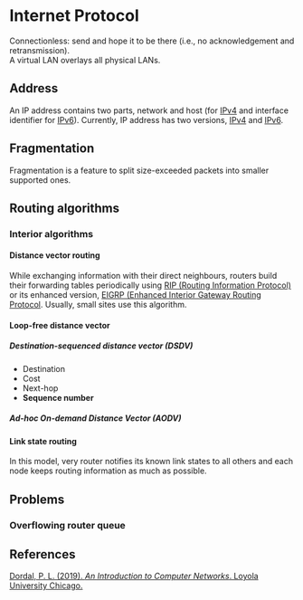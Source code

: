 # Internet Protocol
Connectionless: send and hope it to be there (i.e., no acknowledgement and retransmission).  
A virtual LAN overlays all physical LANs.
## Address
An IP address contains two parts, network and host (for <a href="ipv4.md">IPv4</a> and interface identifier for <a href="ipv6.md">IPv6</a>). 
Currently, IP address has two versions, <a href="ipv4.md">IPv4</a> and <a href="ipv6.md">IPv6</a>.
## Fragmentation
Fragmentation is a feature to split size-exceeded packets into smaller supported ones.
## Routing algorithms
### Interior algorithms
#### Distance vector routing
While exchanging information with their direct neighbours, routers build their forwarding tables periodically using 
[RIP (Routing Information Protocol)](routing/rip.md) or its enhanced version, <a href="eigrp.md">EIGRP (Enhanced Interior Gateway Routing Protocol</a>. Usually, 
small sites use this algorithm.
#### Loop-free distance vector
##### Destination-sequenced distance vector (DSDV)
- Destination
- Cost
- Next-hop
- **Sequence number**
##### Ad-hoc On-demand Distance Vector (AODV)
#### Link state routing
In this model, very router notifies its known link states to all others and each node keeps routing information as much 
as possible.
## Problems
### Overflowing router queue
## References
[Dordal, P. L. (2019). *An Introduction to Computer Networks*. Loyola University Chicago.](http://intronetworks.cs.luc.edu/)
